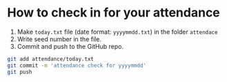 # How to check in for your attendance

1. Make `today.txt` file (date format: `yyyymmdd.txt`) in the folder `attendace`
2. Write seed number in the file.
3. Commit and push to the GitHub repo.

```bash
git add attendance/today.txt
git commit -m 'attendance check for yyyymmdd'
git push
```